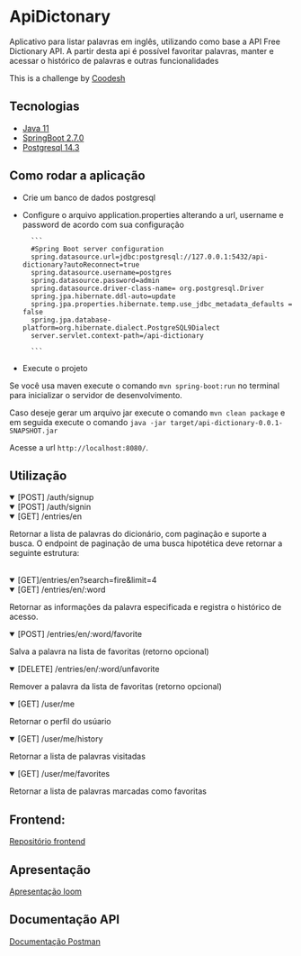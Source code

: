 # ApiDictonary

Aplicativo para listar palavras em inglês, utilizando como base a API Free Dictionary API. A partir desta api é possível favoritar palavras, manter e acessar o histórico de palavras e outras funcionalidades

This is a challenge by [Coodesh ](https://coodesh.com/)

## Tecnologias
- [Java 11 ](https://www.java.com/pt-BR/)
- [SpringBoot 2.7.0 ](https://spring.io/projects/spring-boot)
- [Postgresql 14.3 ](https://www.postgresql.org/)

## Como rodar a aplicação

- Crie um banco de dados postgresql
- Configure o arquivo application.properties alterando a url, username e password de acordo com sua configuração
		
		```
		#Spring Boot server configuration
		spring.datasource.url=jdbc:postgresql://127.0.0.1:5432/api-dictionary?autoReconnect=true
		spring.datasource.username=postgres
		spring.datasource.password=admin
		spring.datasource.driver-class-name= org.postgresql.Driver
		spring.jpa.hibernate.ddl-auto=update
		spring.jpa.properties.hibernate.temp.use_jdbc_metadata_defaults = false
		spring.jpa.database-platform=org.hibernate.dialect.PostgreSQL9Dialect
		server.servlet.context-path=/api-dictionary
		
		```
- Execute o projeto

Se você usa maven execute o comando `mvn spring-boot:run` no terminal para inicializar o servidor de desenvolvimento.

Caso deseje gerar um arquivo jar execute o comando `mvn clean package` e em seguida execute o comando `java -jar target/api-dictionary-0.0.1-SNAPSHOT.jar`

Acesse a url `http://localhost:8080/`.

## Utilização

<details open>
<summary>[POST] /auth/signup</summary>
</details>
<details open>
<summary>[POST] /auth/signin</summary>
</details>
<details open>
<summary>[GET] /entries/en</summary>

<p>
Retornar a lista de palavras do dicionário, com paginação e suporte a busca. O endpoint de paginação de uma busca hipotética deve retornar a seguinte estrutura:
</p>
<br/>
</details>

<details open>
<summary>[GET]/entries/en?search=fire&limit=4</summary>
</details>

<details open>
<summary>[GET] /entries/en/:word</summary>
<p>
Retornar as informações da palavra especificada e registra o histórico de acesso.
</p>
</details>

<details open>
<summary>[POST] /entries/en/:word/favorite</summary>
<p>
Salva a palavra na lista de favoritas (retorno opcional)
</p> 
</details>

<details open>
<summary>[DELETE] /entries/en/:word/unfavorite</summary>
<p>
Remover a palavra da lista de favoritas (retorno opcional)
</p>
</details> 

<details open>
<summary>[GET] /user/me</summary>
<p>
Retornar o perfil do usúario
</p>
</details> 

<details open>
<summary>[GET] /user/me/history</summary>
<p>
Retornar a lista de palavras visitadas
</p>
</details> 

<details open>
<summary>[GET] /user/me/favorites</summary>
<p>
Retornar a lista de palavras marcadas como favoritas
</p>
</details>

## Frontend:

[Repositório frontend](https://github.com/Matheuspsilva/frontend-dictonary)

## Apresentação 

[Apresentação loom](https://www.loom.com/share/b052e54bcc6f4922b3c8d74e6f3a77aa)

## Documentação API

[Documentação Postman](https://documenter.getpostman.com/view/12697037/Uz5MDYeL)

